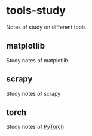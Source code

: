 # tools-study
Notes of study on different tools

## matplotlib

Study notes of matplotlib

## scrapy

Study notes of scrapy

## torch

Study notes of [PyTorch](http://pytorch.org)
